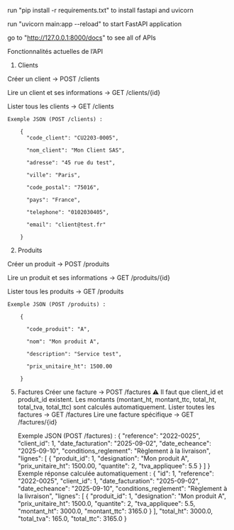 run "pip install -r requirements.txt" to install fastapi and uvicorn

run "uvicorn main:app --reload" to start FastAPI application

go to "http://127.0.0.1:8000/docs" to see all of APIs


Fonctionnalités actuelles de l’API

1. Clients


Créer un client → POST /clients

Lire un client et ses informations → GET /clients/{id}

Lister tous les clients → GET /clients

    Exemple JSON (POST /clients) :
    
        {
          "code_client": "CU2203-0005",
  
          "nom_client": "Mon Client SAS",
  
          "adresse": "45 rue du test",
  
          "ville": "Paris",
  
          "code_postal": "75016",
  
          "pays": "France",
  
          "telephone": "0102030405",
  
          "email": "client@test.fr"
  
        }

2. Produits

Créer un produit → POST /produits

Lire un produit et ses informations → GET /produits/{id}

Lister tous les produits → GET /produits

    Exemple JSON (POST /produits) :
    
        {

          "code_produit": "A",
  
          "nom": "Mon produit A",
  
          "description": "Service test",
  
          "prix_unitaire_ht": 1500.00
  
        }

5. Factures
Créer une facture → POST /factures
⚠️ Il faut que client_id et produit_id existent.
Les montants (montant_ht, montant_ttc, total_ht, total_tva, total_ttc) sont calculés automatiquement.
Lister toutes les factures → GET /factures
Lire une facture spécifique → GET /factures/{id}

    Exemple JSON (POST /factures) :
{
  "reference": "2022-0025",
  "client_id": 1,
  "date_facturation": "2025-09-02",
  "date_echeance": "2025-09-10",
  "conditions_reglement": "Règlement à la livraison",
  "lignes": [
    {
      "produit_id": 1,
      "designation": "Mon produit A",
      "prix_unitaire_ht": 1500.00,
      "quantite": 2,
      "tva_appliquee": 5.5
    }
  ]
}
    Exemple réponse calculée automatiquement :
{
  "id": 1,
  "reference": "2022-0025",
  "client_id": 1,
  "date_facturation": "2025-09-02",
  "date_echeance": "2025-09-10",
  "conditions_reglement": "Règlement à la livraison",
  "lignes": [
    {
      "produit_id": 1,
      "designation": "Mon produit A",
      "prix_unitaire_ht": 1500.0,
      "quantite": 2,
      "tva_appliquee": 5.5,
      "montant_ht": 3000.0,
      "montant_ttc": 3165.0
    }
  ],
  "total_ht": 3000.0,
  "total_tva": 165.0,
  "total_ttc": 3165.0
}


